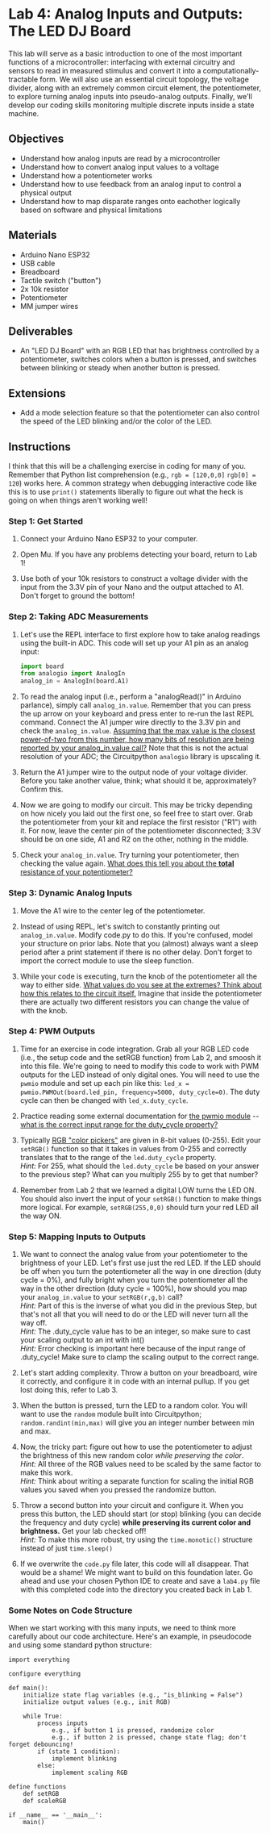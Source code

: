 <link rel="stylesheet" type="text/css" href="../../assets/css/styles.css">

# Lab 4: Analog Inputs and Outputs: The LED DJ Board

This lab will serve as a basic introduction to one of the most important functions of a microcontroller: interfacing with external circuitry and sensors to read in measured stimulus and convert it into a computationally-tractable form. We will also use an essential circuit topology, the voltage divider, along with an extremely common circuit element, the potentiometer, to explore turning analog inputs into pseudo-analog outputs. Finally, we'll develop our coding skills monitoring multiple discrete inputs inside a state machine. 

## Objectives
- Understand how analog inputs are read by a microcontroller
- Understand how to convert analog input values to a voltage
- Understand how a potentiometer works
- Understand how to use feedback from an analog input to control a physical output
- Understand how to map disparate ranges onto eachother logically based on software and physical limitations

## Materials
- Arduino Nano ESP32
- USB cable
- Breadboard
- Tactile switch ("button")
- 2x 10k resistor
- Potentiometer
- MM jumper wires

## Deliverables
- An "LED DJ Board" with an RGB LED that has brightness controlled by a potentiometer, switches colors when a button is pressed, and switches between blinking or steady when another button is pressed. 

## Extensions
- Add a mode selection feature so that the potentiometer can also control the speed of the LED blinking and/or the color of the LED. 

## Instructions
I think that this will be a challenging exercise in coding for many of you. Remember that Python list comprehension (e.g., `rgb = [120,0,0]` `rgb[0] = 120`) works here. A common strategy when debugging interactive code like this is to use `print()` statements liberally to figure out what the heck is going on when things aren't working well!

### Step 1: Get Started
1. Connect your Arduino Nano ESP32 to your computer.

2. Open Mu. If you have any problems detecting your board, return to Lab 1!

3. Use both of your 10k resistors to construct a voltage divider with the input from the 3.3V pin of your Nano and the output attached to A1. Don't forget to ground the bottom!

### Step 2: Taking ADC Measurements
1. Let's use the REPL interface to first explore how to take analog readings using the built-in ADC. This code will set up your A1 pin as an analog input:
    ```python
    import board
    from analogio import AnalogIn
    analog_in = AnalogIn(board.A1)
    ```

2. To read the analog input (i.e., perform a "analogRead()" in Arduino parlance), simply call `analog_in.value`. Remember that you can press the up arrow on your keyboard and press enter to re-run the last REPL command. Connect the A1 jumper wire directly to the 3.3V pin and check the `analog_in.value`. <u>Assuming that the max value is the closest power-of-two from this number, how many bits of resolution are being reported by your analog_in.value call?</u> Note that this is not the actual resolution of your ADC; the Circuitpython `analogio` library is upscaling it.

3. Return the A1 jumper wire to the output node of your voltage divider. Before you take another value, think; what should it be, approximately? Confirm this. 

4. Now we are going to modify our circuit. This may be tricky depending on how nicely you laid out the first one, so feel free to start over. Grab the potentiometer from your kit and replace the first resistor ("R1") with it. For now, leave the center pin of the potentiometer disconnected; 3.3V should be on one side, A1 and R2 on the other, nothing in the middle. 

5. Check your `analog_in.value`. Try turning your potentiometer, then checking the value again. <u>What does this tell you about the <strong>total</strong> resistance of your potentiometer?</u>

### Step 3: Dynamic Analog Inputs

1. Move the A1 wire to the center leg of the potentiometer.

2. Instead of using REPL, let's switch to constantly printing out `analog_in.value`. Modify code.py to do this. If you're confused, model your structure on prior labs. Note that you (almost) always want a sleep period after a print statement if there is no other delay. Don't forget to import the correct module to use the sleep function.

3. While your code is executing, turn the knob of the potentiometer all the way to either side. <u>What values do you see at the extremes? Think about how this relates to the circuit itself.</u> Imagine that inside the potentiometer there are actually two different resistors you can change the value of with the knob. 

### Step 4: PWM Outputs

1. Time for an exercise in code integration. Grab all your RGB LED code (i.e., the setup code and the setRGB function) from Lab 2, and smoosh it into this file. We're going to need to modify this code to work with PWM outputs for the LED instead of only digital ones. You will need to use the `pwmio` module and set up each pin like this: `led_x = pwmio.PWMOut(board.led_pin, frequency=5000, duty_cycle=0)`. The duty cycle can then be changed with `led_x.duty_cycle`.  

2. Practice reading some external documentation for [the pwmio module](https://docs.circuitpython.org/en/latest/shared-bindings/pwmio/index.html) -- <u>what is the correct input range for the duty_cycle property?</u>

3. Typically [RGB "color pickers"](https://g.co/kgs/quuKt8K) are given in 8-bit values (0-255). Edit your `setRGB()` function so that it takes in values from 0-255 and correctly translates that to the range of the `led.duty_cycle` property. <br>*Hint:* For 255, what should the `led.duty_cycle` be based on your answer to the previous step? What can you multiply 255 by to get that number? 

4. Remember from Lab 2 that we learned a digital LOW turns the LED ON. You should also invert the input of your `setRGB()` function to make things more logical. For example, `setRGB(255,0,0)` should turn your red LED all the way ON. 

### Step 5: Mapping Inputs to Outputs

1. We want to connect the analog value from your potentiometer to the brightness of your LED. Let's first use just the red LED. If the LED should be off when you turn the potentiometer all the way in one direction (duty cycle = 0%), and fully bright when you turn the potentiometer all the way in the other direction (duty cycle = 100%), how should you map your `analog_in.value` to your `setRGB(r,g,b)` call? <br>*Hint:* Part of this is the inverse of what you did in the previous Step, but that's not all that you will need to do or the LED will never turn all the way off. 
<br>*Hint:* The .duty_cycle value has to be an integer, so make sure to cast your scaling output to an int with int()
<br>*Hint:* Error checking is important here because of the input range of .duty_cycle! Make sure to clamp the scaling output to the correct range.

2. Let's start adding complexity. Throw a button on your breadboard, wire it correctly, and configure it in code with an internal pullup. If you get lost doing this, refer to Lab 3. 

3. When the button is pressed, turn the LED to a random color. You will want to use the `random` module built into Circuitpython; `random.randint(min,max)` will give you an integer number between min and max. 

4. Now, the tricky part: figure out how to use the potentiometer to adjust the brightness of this new random color *while preserving the color*. <br>*Hint:* All three of the RGB values need to be scaled by the same factor to make this work. <br> *Hint:* Think about writing a separate function for scaling the initial RGB values you saved when you pressed the randomize button. 

5. Throw a second button into your circuit and configure it. When you press this button, the LED should start (or stop) blinking (you can decide the frequency and duty cycle) **while preserving its current color and brightness.** Get your lab checked off! <br>*Hint:* To make this more robust, try using the `time.monotic()` structure instead of just `time.sleep()`

6. If we overwrite the `code.py` file later, this code will all disappear. That would be a shame! We might want to build on this foundation later. Go ahead and use your chosen Python IDE to create and save a `lab4.py` file with this completed code into the directory you created back in Lab 1. 


### Some Notes on Code Structure
When we start working with this many inputs, we need to think more carefully about our code architecture. Here's an example, in pseudocode and using some standard python structure:
```
import everything

configure everything

def main():
    initialize state flag variables (e.g., "is_blinking = False")
    initialize output values (e.g., init RGB)

    while True:
        process inputs
            e.g., if button 1 is pressed, randomize color
            e.g., if button 2 is pressed, change state flag; don't forget debouncing!
        if (state 1 condition):
            implement blinking
        else:
            implement scaling RGB

define functions
    def setRGB
    def scaleRGB

if __name__ == '__main__':
    main()
```